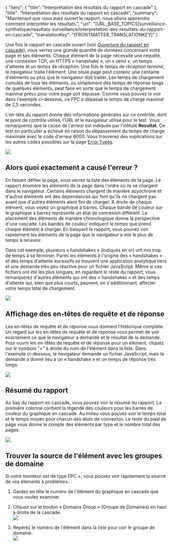 {
  "hero": {
    "title": "Interprétation des résultats du rapport en cascade"
  },
  "title": "Interprétation des résultats du rapport en cascade",
  "summary": "Maintenant que vous avez ouvert le rapport, nous allons apprendre comment interpréter les résultats.",
  "url": "[URL_BASE_TOPICS]surveillance-synthetique/resultats-surveillance/interpretation-des-resultats-du-rapport-en-cascade",
  "translationKey": "[FRONTMATTER_TRANSLATIONKEY]"
}

Une fois le rapport en cascade ouvert (voir [Ouverture du rapport en cascade]([LINK_URL_1])), vous verrez une grande quantité de données concernant votre page et ses éléments. Chaque élément de la page nécessite une requête, une connexion TCP, un HTTPS « handshake », un « send », un temps d'attente et un temps de réception. Une fois le temps de réception terminé, le navigateur traite l'élément. Une seule page peut contenir une centaine d'éléments ou plus que le navigateur doit traiter. Les temps de chargement cumulés de tous les éléments, ou simplement des temps de réponse longs de quelques éléments, peut faire en sorte que le temps de chargement maximal prévu pour votre page soit dépassé. Comme vous pouvez le voir dans l'exemple ci-dessous, ce FPC a dépassé le temps de charge maximal de 2,5 secondes.

L'en-tête du rapport donne des informations générales sur ce contrôle, dont le point de contrôle utilisé, l'URL et le navigateur utilisé pour le test. Vous remarquerez que la cause de l'erreur est indiquée par l'intitulé **Résultat**. Ce test en particulier a échoué en raison du dépassement du temps de charge maximale avec le code d'erreur 6000. Vous trouverez des explications sur les autres codes possibles sur la page [Error Types]([LINK_URL_2]).

![]([LINK_URL_3])

## Alors quoi exactement a causé l'erreur ?

En faisant défiler la page, vous verrez la liste des éléments de la page. Le rapport énumère les éléments de la page dans l'ordre où ils se chargent dans le navigateur. Certains éléments chargent de manière asynchrone et d'autres éléments ont des dépendances qui font qu'ils ne chargent pas avant que d'autres éléments aient fini de charger. A droite de chaque élément, vous voyez un graphique à barres. Chaque bande de couleur sur le graphique à barres représente un état de connexion différent. Le placement des éléments de manière chronologique donne la perspective d'une cascade. Les bandes de couleur indiquent le temps que prend chaque élément à charger. En balayant le rapport, vous pouvez voir rapidement les éléments de la page que le navigateur a mis le plus de temps à recevoir.

Dans cet exemple, plusieurs « handshakes » (indiqués en or) ont mis trop de temps à se terminer. Parmi les éléments à l'origine des « handshakes » et des temps d'attente excessifs se trouvent une application analytique tiers et une demande très peu réactive pour un fichier JavaScript. Même si ces fichiers ont été les plus longues, en regardant le reste du rapport, vous remarquerez d'autres éléments qui ont des « handshakes » et des temps d'attente qui, bien que plus courts, peuvent, en s'additionnant, affecter votre temps total de chargement.

![]([LINK_URL_4])

## Affichage des en-têtes de requête et de réponse

Les en-têtes de requête et de réponse vous donnent l'historique complète. Un regard sur les en-têtes de requête et de réponse vous permet de voir exactement ce que le navigateur a demandé et le résultat de la demande. Pour ouvrir les en-têtes de requête et de réponse pour un élément, cliquez sur le symbole "\+" à droite du nom de l'élément dans la liste. Dans l'exemple ci-dessous, le navigateur demande un fichier JavaScript, mais la demande a donné lieu à un « handshake » et un temps de réponse très longs.

![]([LINK_URL_5])

## Résumé du rapport

Au bas du rapport en cascade, vous pouvez voir le résumé du rapport. La première colonne contient la légende des couleurs pour les barres de couleur du graphique en cascade. Au milieu vous pouvez voir le temps total et le temps moyen pour chacun des états de connexion. Le reste du pied de page vous donne le compte des éléments par type et le nombre total des pages.

![]([LINK_URL_6])

## Trouver la source de l'élément avec les groupes de domaine 

Si votre moniteur est de type FPC \+, vous pouvez voir rapidement la source de vos éléments à problèmes.

1.  Gardez en tête le numéro de l'élément du graphique en cascade que vous voulez examiner.
2.  Cliquez sur le bouton « Domains Group » (Groupe de Domaines) en haut à droite de la cascade.  
    ![]([LINK_URL_7])  
      
3.  Repérez le numéro de l'élément dans la liste pour voir le groupe de domaine.  
    ![]([LINK_URL_8])
